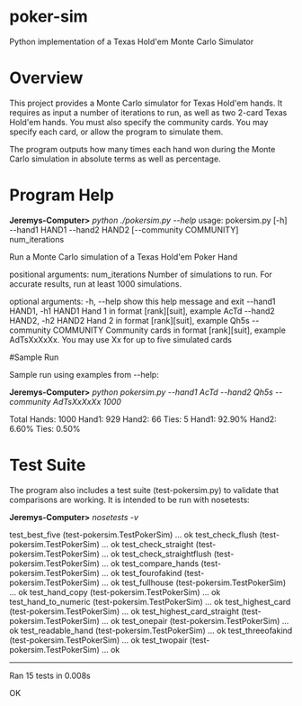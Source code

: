 # poker-sim
Python implementation of a Texas Hold'em Monte Carlo Simulator

# Overview
This project provides a Monte Carlo simulator for Texas Hold'em hands.
It requires as input a number of iterations to run, as well as two 2-card Texas Hold'em hands.
You must also specify the community cards. You may specify each card, or allow the program to simulate them.

The program outputs how many times each hand won during the Monte Carlo simulation in absolute terms as well as percentage.

# Program Help

**Jeremys-Computer>** *python ./pokersim.py --help*
usage: pokersim.py [-h] --hand1 HAND1 --hand2 HAND2 [--community COMMUNITY]
                   num_iterations

Run a Monte Carlo simulation of a Texas Hold'em Poker Hand

positional arguments:
  num_iterations        Number of simulations to run. For accurate results,
                        run at least 1000 simulations.

optional arguments:
  -h, --help            show this help message and exit
  --hand1 HAND1, -h1 HAND1
                        Hand 1 in format [rank][suit], example AcTd
  --hand2 HAND2, -h2 HAND2
                        Hand 2 in format [rank][suit], example Qh5s
  --community COMMUNITY
                        Community cards in format [rank][suit], example
                        AdTsXxXxXx. You may use Xx for up to five simulated
                        cards

#Sample Run

Sample run using examples from --help:
  
**Jeremys-Computer>** *python pokersim.py --hand1 AcTd --hand2 Qh5s --community AdTsXxXxXx 1000*

Total Hands: 1000
Hand1: 929 Hand2: 66 Ties: 5
Hand1: 92.90% Hand2: 6.60% Ties: 0.50%

# Test Suite
The program also includes a test suite (test-pokersim.py) to validate that comparisons are working.
It is intended to be run with nosetests:

**Jeremys-Computer>** *nosetests -v*

test_best_five (test-pokersim.TestPokerSim) ... ok
test_check_flush (test-pokersim.TestPokerSim) ... ok
test_check_straight (test-pokersim.TestPokerSim) ... ok
test_check_straightflush (test-pokersim.TestPokerSim) ... ok
test_compare_hands (test-pokersim.TestPokerSim) ... ok
test_fourofakind (test-pokersim.TestPokerSim) ... ok
test_fullhouse (test-pokersim.TestPokerSim) ... ok
test_hand_copy (test-pokersim.TestPokerSim) ... ok
test_hand_to_numeric (test-pokersim.TestPokerSim) ... ok
test_highest_card (test-pokersim.TestPokerSim) ... ok
test_highest_card_straight (test-pokersim.TestPokerSim) ... ok
test_onepair (test-pokersim.TestPokerSim) ... ok
test_readable_hand (test-pokersim.TestPokerSim) ... ok
test_threeofakind (test-pokersim.TestPokerSim) ... ok
test_twopair (test-pokersim.TestPokerSim) ... ok

----------------------------------------------------------------------
Ran 15 tests in 0.008s

OK
